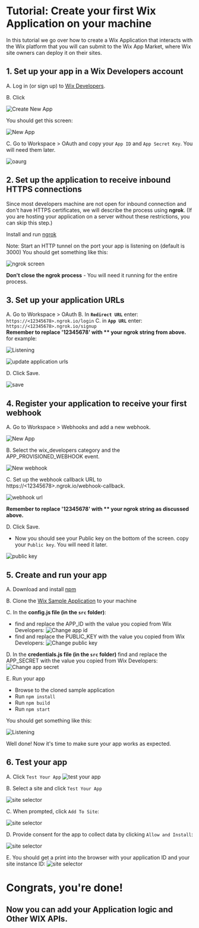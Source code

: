 # Tutorial: Create your first Wix Application on your machine
In this tutorial we go over how to create a Wix Application that interacts with the Wix platform that you will can submit to the Wix App Market, where Wix site owners can deploy it on their sites.   
## 1. Set up your app in a Wix Developers account 
A. Log in (or sign up) to [Wix Developers](https://dev.wix.com/).

B. Click 

![Create New App](images/create-app.png)

You should get this screen:

![New App](images/New-App.png)

C. Go to Workspace > OAuth and copy your `App ID` and `App Secret Key`. You will need them later.
 
![oaurg](images/oauth-settings.png)

## 2. Set up the application to receive inbound HTTPS connections
Since most developers machine are not open for inbound connection and don't have HTTPS certificates, we will describe the process using **ngrok**.
(If you are hosting your application on a server without these restrictions, you can skip this step.)

Install and run [ngrok](https://dashboard.ngrok.com/get-started)

Note: Start an HTTP tunnel on the port your app is listening on  (default is 3000)
You should get something like this:

![ngrok screen](images/ngrok.png)

**Don't close the ngrok process** - You will need it running for the entire process.

## 3. Set up your application URLs
A. Go to Workspace > OAuth
B. In **`Redirect URL`** enter: `https://<12345678>.ngrok.io/login`
C. in **`App URL`** enter: `https://<12345678>.ngrok.io/signup`  
**Remember to replace '12345678' with ** your ngrok string from above.**
for example:

![Listening](images/httpsurl.png)


![update application urls](images/urls.png)

D. Click Save.

![save](images/save.png)

## 4. Register your application to receive your first webhook
A. Go to Workspace > Webhooks and add a new webhook.

![New App](images/new-webhook.png)

B. Select the wix_developers category and the APP_PROVISIONED_WEBHOOK event.

![New webhook](images/add-webhook.png)

C. Set up the webhook callback URL to https://<12345678>.ngrok.io/webhook-callback.

![webhook url](images/webhook-callback.png)  

**Remember to replace '12345678' with ** your ngrok string as discussed above.**

D. Click Save.
* Now you should see your Public key on the bottom of the screen. copy your `Public key`. You will need it later.

![public key](images/get-public-key.png)


## 5. Create and run your app

A. Download and install [npm](https://www.npmjs.com/get-npm)

B. Clone the [Wix Sample Application](https://github.com/shaykewix/sample-wix-rest-app) to your machine

C. In the **config.js file (in the `src` folder)**: 
 - find and replace the APP_ID with the value you copied from Wix Developers:
![Change app id](images/change-config.png)   
 -  find and replace the PUBLIC_KEY with the value you copied from Wix Developers:
![Change public key](images/change-public-key.png)  

D. In the **credentials.js file (in the `src` folder)** find and replace the APP_SECRET  with the value you copied from Wix Developers:
![Change app secret](images/change-credentials.png)

E. Run your app

* Browse to the cloned sample application
* Run `npm install`
* Run `npm build`
* Run `npm start`

You should get something like this:

![Listening](images/listening.png)


Well done! Now it's time to make sure your app works as expected.

## 6. Test your app

A. Click `Test Your App`
![test your app](images/test-button.png)

B. Select a site and click `Test Your App`

![site selector](images/site-selector.png)

C. When prompted, click `Add To Site`:

![site selector](images/add-to-site.png)

D. Provide consent for the app to collect data by clicking `Allow and Install`:

![site selector](images/consent.png)

E. You should get a print into the browser with your application ID and your site instance ID:
![site selector](images/end.png)

# Congrats, you're done!
## Now you can add your Application logic and Other WIX APIs.
